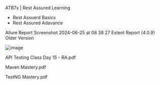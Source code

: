 ATB7x | Rest Assured Learning

- Rest Assuerd Basics
- Rest Assured Adavance

Allure Report
Screenshot 2024-06-25 at 08 38 27
Extent Report (4.0.9) Older Version

![image](https://github.com/user-attachments/assets/57aacd1a-771a-4cbb-9efa-551dc5e73bbb)


API Testing Class Day 15 - RA.pdf

Maven Mastery.pdf

TestNG Mastery.pdf

